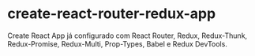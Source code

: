 # create-react-router-redux-app
Create React App já configurado com React Router, Redux, Redux-Thunk, Redux-Promise, Redux-Multi, Prop-Types, Babel e Redux DevTools.
